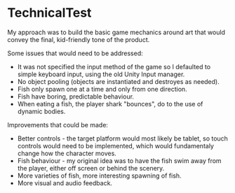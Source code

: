 # TechnicalTest
My approach was to build the basic game mechanics around art that would convey the final, kid-friendly tone of the product.

Some issues that would need to be addressed:
  * It was not specified the input method of the game so I defaulted to simple keyboard input, using the old Unity Input manager.
  * No object pooling (objects are instantiated and destroyes as needed).
  * Fish only spawn one at a time and only from one direction.
  * Fish have boring, predictable behaviour.
  * When eating a fish, the player shark "bounces", do to the use of dynamic bodies.
  
Improvements that could be made:
  * Better controls - the target platform would most likely be tablet, so touch controls would need to be implemented, which would fundamentaly change how the character moves.
  * Fish behaviour - my original idea was to have the fish swim away from the player, either off screen or behind the scenery.
  * More varieties of fish, more interesting spawning of fish.
  * More visual and audio feedback.
  
